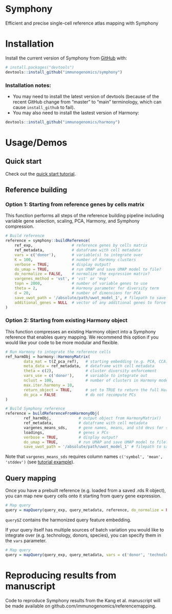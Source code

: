 
<!-- README.md is generated from README.Rmd. Please edit that file -->

Symphony
========

<!-- badges: start -->
<!-- badges: end -->

Efficient and precise single-cell reference atlas mapping with Symphony

Installation
============

Install the current version of Symphony from
[GitHub](https://github.com/) with:

``` r
# install.packages("devtools")
devtools::install_github("immunogenomics/symphony")
```

### Installation notes:

-   You may need to install the latest version of devtools (because of
    the recent GitHub change from “master” to “main” terminology, which
    can cause `install_github` to fail).
-   You may also need to install the lastest version of Harmony:

``` r
devtools::install_github("immunogenomics/harmony")
```

Usage/Demos
===========

Quick start
-----------

Check out the [quick start
tutorial](https://github.com/immunogenomics/symphony/blob/main/vignettes/pbmcs_tutorial.ipynb/).

Reference building
------------------

### Option 1: Starting from reference genes by cells matrix

This function performs all steps of the reference building pipeline
including variable gene selection, scaling, PCA, Harmony, and Symphony
compression.

``` r
# Build reference
reference = symphony::buildReference(
    ref_exp,                 # reference genes by cells matrix
    ref_metadata,            # dataframe with cell metadata
    vars = c('donor'),       # variable(s) to integrate over
    K = 100,                 # number of Harmony clusters
    verbose = TRUE,          # display output?
    do_umap = TRUE,          # run UMAP and save UMAP model to file?
    do_normalize = FALSE,    # normalize the expression matrix?
    vargenes_method = 'vst', # 'vst' or 'mvp'
    topn = 2000,             # number of variable genes to use
    theta = 2,               # Harmony parameter for diversity term
    d = 20,                  # number of dimensions for PCA
    save_uwot_path = '/absolute/path/uwot_model_1', # filepath to save UMAP model
    additional_genes = NULL  # vector of any additional genes to force include
)
```

### Option 2: Starting from existing Harmony object

This function compresses an existing Harmony object into a Symphony
reference that enables query mapping. We recommend this option if you
would like your code to be more modular and flexible.

``` r
# Run Harmony to integrate the reference cells
ref_harmObj = harmony::HarmonyMatrix(
        data_mat = t(Z_pca_ref),   # starting embedding (e.g. PCA, CCA) of cells
        meta_data = ref_metadata,  # dataframe with cell metadata
        theta = c(2),              # cluster diversity enforcement
        vars_use = c('donor'),     # variable to integrate out
        nclust = 100,              # number of clusters in Harmony model
        max.iter.harmony = 10,
        return_object = TRUE,      # set to TRUE to return the full Harmony object
        do_pca = FALSE             # do not recompute PCs
)

# Build Symphony reference
reference = buildReferenceFromHarmonyObj(
        ref_harmObj,            # output object from HarmonyMatrix()
        ref_metadata,           # dataframe with cell metadata
        vargenes_means_sds,     # gene names, means, and std devs for scaling
        loadings,               # genes x PCs
        verbose = TRUE,         # display output?
        do_umap = TRUE,         # run UMAP and save UMAP model to file?
        save_uwot_path = '/absolute/path/uwot_model_1' # filepath to save UMAP model)
```

Note that `vargenes_means_sds` requires column names
`c('symbol', 'mean', 'stddev')` (see [tutorial
example](https://github.com/immunogenomics/symphony/blob/main/vignettes/pbmcs_tutorial.ipynb/)).

Query mapping
-------------

Once you have a prebuilt reference (e.g. loaded from a saved .rds R
object), you can map new query cells onto it starting from query gene
expression.

``` r
# Map query
query = mapQuery(query_exp, query_metadata, reference, do_normalize = FALSE)
```

`query$Z` contains the harmonized query feature embedding.

If your query itself has multiple sources of batch variation you would
like to integrate over (e.g. technology, donors, species), you can
specify them in the `vars` parameter.

``` r
# Map query
query = mapQuery(query_exp, query_metadata, vars = c('donor', 'technology') reference, do_normalize = FALSE)
```

Reproducing results from manuscript
===================================

Code to reproduce Symphony results from the Kang et al. manuscript will
be made available on github.com/immunogenomics/referencemapping.
